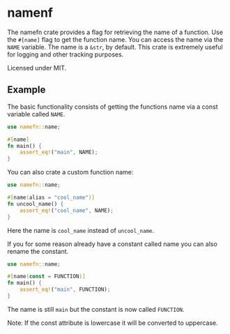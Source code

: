 # namenf

The namefn crate provides a flag for retrieving the name of a function. Use the `#[name]` flag to get the function name. You can access the name via the `NAME` variable. The name is a `&str`, by default.
This crate is extremely useful for logging and other tracking purposes.

Licensed under MIT.

## Example

The basic functionality consists of getting the functions name via a const variable called `NAME`.

```Rust
use namefn::name;

#[name]
fn main() {
    assert_eq!("main", NAME);
}
```

You can also crate a custom function name:

```Rust
use namefn::name;

#[name(alias = "cool_name")]
fn uncool_name() {
    assert_eq!("cool_name", NAME);
}
```

Here the name is `cool_name` instead of `uncool_name`.

If you for some reason already have a constant called name you can also rename the constant.

```Rust
use namefn::name;

#[name(const = FUNCTION)]
fn main() {
    assert_eq!("main", FUNCTION);
}
```

The name is still `main` but the constant is now called `FUNCTION`.

Note: If the const attribute is lowercase it will be converted to uppercase.
